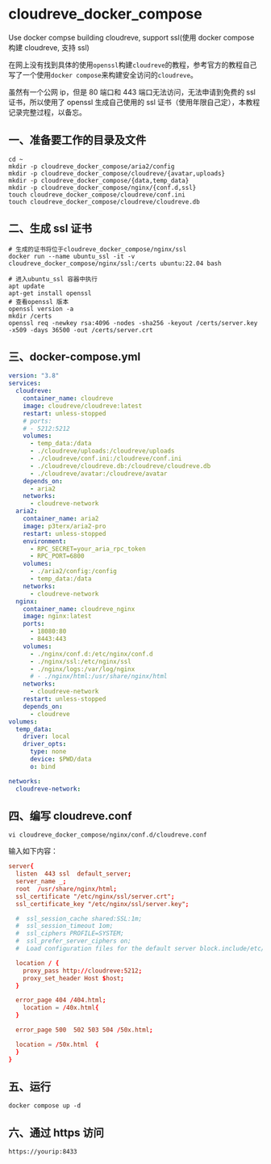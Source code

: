 # cloudreve_docker_compose

Use docker compse building cloudreve, support ssl(使用 docker compose 构建 cloudreve, 支持 ssl)

在网上没有找到具体的使用`openssl`构建`cloudreve`的教程，参考官方的教程自己写了一个使用`docker compose`来构建安全访问的`cloudreve`。

虽然有一个公网 ip，但是 80 端口和 443 端口无法访问，无法申请到免费的 ssl 证书，所以使用了 openssl 生成自己使用的 ssl 证书（使用年限自己定），本教程记录完整过程，以备忘。

## 一、准备要工作的目录及文件

```shell
cd ~
mkdir -p cloudreve_docker_compose/aria2/config
mkdir -p cloudreve_docker_compose/cloudreve/{avatar,uploads}
mkdir -p cloudreve_docker_compose/{data,temp_data}
mkdir -p cloudreve_docker_compose/nginx/{conf.d,ssl}
touch cloudreve_docker_compose/cloudreve/conf.ini
touch cloudreve_docker_compose/cloudreve/cloudreve.db
```

## 二、生成 ssl 证书

```shell
# 生成的证书将位于cloudreve_docker_compose/nginx/ssl
docker run --name ubuntu_ssl -it -v cloudreve_docker_compose/nginx/ssl:/certs ubuntu:22.04 bash
```

```shell
# 进入ubuntu_ssl 容器中执行
apt update
apt-get install openssl
# 查看openssl 版本
openssl version -a
mkdir /certs
openssl req -newkey rsa:4096 -nodes -sha256 -keyout /certs/server.key -x509 -days 36500 -out /certs/server.crt
```

## 三、docker-compose.yml

```yaml
version: "3.8"
services:
  cloudreve:
    container_name: cloudreve
    image: cloudreve/cloudreve:latest
    restart: unless-stopped
    # ports:
    # - 5212:5212
    volumes:
      - temp_data:/data
      - ./cloudreve/uploads:/cloudreve/uploads
      - ./cloudreve/conf.ini:/cloudreve/conf.ini
      - ./cloudreve/cloudreve.db:/cloudreve/cloudreve.db
      - ./cloudreve/avatar:/cloudreve/avatar
    depends_on:
      - aria2
    networks:
      - cloudreve-network
  aria2:
    container_name: aria2
    image: p3terx/aria2-pro
    restart: unless-stopped
    environment:
      - RPC_SECRET=your_aria_rpc_token
      - RPC_PORT=6800
    volumes:
      - ./aria2/config:/config
      - temp_data:/data
    networks:
      - cloudreve-network
  nginx:
    container_name: cloudreve_nginx
    image: nginx:latest
    ports:
      - 18080:80
      - 8443:443
    volumes:
      - ./nginx/conf.d:/etc/nginx/conf.d
      - ./nginx/ssl:/etc/nginx/ssl
      - ./nginx/logs:/var/log/nginx
      # - ./nginx/html:/usr/share/nginx/html
    networks:
      - cloudreve-network
    restart: unless-stopped
    depends_on:
      - cloudreve
volumes:
  temp_data:
    driver: local
    driver_opts:
      type: none
      device: $PWD/data
      o: bind

networks:
  cloudreve-network:
```

## 四、编写 cloudreve.conf

```shell
vi cloudreve_docker_compose/nginx/conf.d/cloudreve.conf
```

输入如下内容：

```conf
server{
  listen  443 ssl  default_server;
  server_name _;
  root  /usr/share/nginx/html;
  ssl_certificate "/etc/nginx/ssl/server.crt";
  ssl_certificate_key "/etc/nginx/ssl/server.key";

  #  ssl_session_cache shared:SSL:1m;
  #  ssl_session_timeout 1om;
  #  ssl_ciphers PROFILE=SYSTEM;
  #  ssl_prefer_server_ciphers on;
  #  Load configuration files for the default server block.include/etc/nginx/default.d/*.conf;

  location / {
    proxy_pass http://cloudreve:5212;
    proxy_set_header Host $host;
  }

  error_page 404 /404.html;
    location = /40x.html{
  }

  error_page 500  502 503 504 /50x.html;

  location = /50x.html  {
  }
}
```

## 五、运行

```shell
docker compose up -d
```

## 六、通过 https 访问

```url
https://yourip:8433
```
